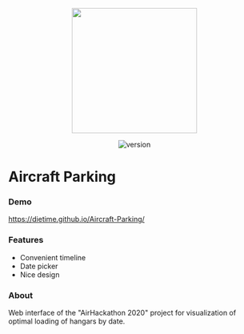 <p align="center">
  <img src="https://i.ibb.co/Z1gJqpM/Group-22.png" width="250">
</p>
<p align="center">
  <img src="https://img.shields.io/badge/version-1.2.0-red.svg?style=flat-square" alt="version">
</p>

# Aircraft Parking
### Demo
https://dietime.github.io/Aircraft-Parking/

### Features
- Convenient timeline
- Date picker
- Nice design

### About
Web interface of the "AirHackathon 2020" project for visualization of optimal loading of hangars by date.